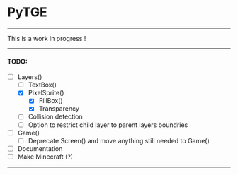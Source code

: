 # PyTGE 
---
This is a work in progress !

---
#### TODO:
- [ ] Layers()
    - [ ] TextBox()
    - [x] PixelSprite()
        - [x] FillBox()
        - [x] Transparency
    - [ ] Collision detection
    - [ ] Option to restrict child layer to parent layers boundries
- [ ] Game()
    - [ ] Deprecate Screen() and move anything still needed to Game()
- [ ] Documentation
- [ ] Make Minecraft (?)

---
